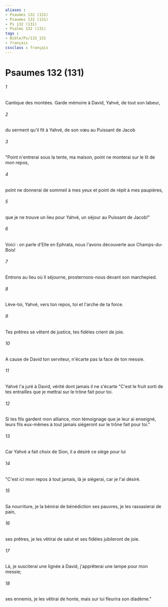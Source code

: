 ```yaml
---
aliases : 
- Psaumes 132 (131)
- Psaumes 132 (131)
- Ps 132 (131)
- Psalms 132 (131)
tags : 
- Bible/Ps/132_131
- français
cssclass : français
---
```


# Psaumes 132 (131)

###### 1
Cantique des montées. Garde mémoire à David, Yahvé, de tout son labeur,
###### 2
du serment qu'il fit à Yahvé, de son vœu au Puissant de Jacob
###### 3
"Point n'entrerai sous la tente, ma maison, point ne monterai sur le lit de mon repos,
###### 4
point ne donnerai de sommeil à mes yeux et point de répit à mes paupières,
###### 5
que je ne trouve un lieu pour Yahvé, un séjour au Puissant de Jacob!"
###### 6
Voici : on parle d'Elle en Ephrata, nous l'avons découverte aux Champs-du-Bois!
###### 7
Entrons au lieu où Il séjourne, prosternons-nous devant son marchepied.
###### 8
Lève-toi, Yahvé, vers ton repos, toi et l'arche de ta force.
###### 9
Tes prêtres se vêtent de justice, tes fidèles crient de joie.
###### 10
A cause de David ton serviteur, n'écarte pas la face de ton messie.
###### 11
Yahvé l'a juré à David, vérité dont jamais il ne s'écarte "C'est le fruit sorti de tes entrailles que je mettrai sur le trône fait pour toi.
###### 12
Si tes fils gardent mon alliance, mon témoignage que je leur ai enseigné, leurs fils eux-mêmes à tout jamais siégeront sur le trône fait pour toi."
###### 13
Car Yahvé a fait choix de Sion, il a désiré ce siège pour lui
###### 14
"C'est ici mon repos à tout jamais, là je siégerai, car je l'ai désiré.
###### 15
Sa nourriture, je la bénirai de bénédiction ses pauvres, je les rassasierai de pain,
###### 16
ses prêtres, je les vêtirai de salut et ses fidèles jubileront de joie.
###### 17
Là, je susciterai une lignée à David, j'apprêterai une lampe pour mon messie;
###### 18
ses ennemis, je les vêtirai de honte, mais sur lui fleurira son diadème."
